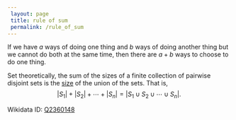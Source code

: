 ```yaml
---
 layout: page
 title: rule of sum
 permalink: /rule_of_sum
---
```


If we have $a$ ways of doing one thing and $b$ ways of doing another thing but we cannot do both at the same time, then there are $a+b$ ways to choose to do one thing.

Set theoretically, the sum of the sizes of a finite collection of pairwise disjoint sets is the [size](https://defsmath.github.io/DefsMath/cardinal_number) of the union of the sets. That is,
$$|S_1| + |S_2| + \cdots + |S_n| = |S_1\cup S_2\cup\cdots\cup S_n|.$$

Wikidata ID: [Q2360148](https://www.wikidata.org/wiki/Q2360148)